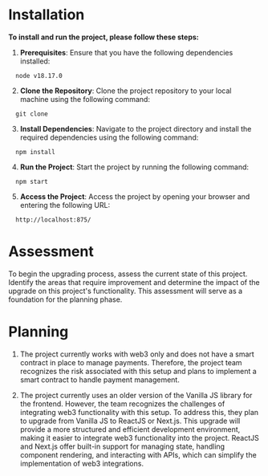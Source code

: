 # Installation

**To install and run the project, please follow these steps:**

1. **Prerequisites**: Ensure that you have the following dependencies installed:

```
  node v18.17.0
```

2. **Clone the Repository**: Clone the project repository to your local machine using the following command:

```
  git clone
```

3. **Install Dependencies**: Navigate to the project directory and install the required dependencies using the following command:

```
  npm install
```

4. **Run the Project**: Start the project by running the following command:

```
  npm start
```

5. **Access the Project**: Access the project by opening your browser and entering the following URL:

```
  http://localhost:875/
```

# Assessment

To begin the upgrading process, assess the current state of this project. Identify the areas that require improvement and determine the impact of the upgrade on this project's functionality. This assessment will serve as a foundation for the planning phase.

# Planning

1. The project currently works with web3 only and does not have a smart contract in place to manage payments. Therefore, the project team recognizes the risk associated with this setup and plans to implement a smart contract to handle payment management.

2. The project currently uses an older version of the Vanilla JS library for the frontend. However, the team recognizes the challenges of integrating web3 functionality with this setup. To address this, they plan to upgrade from Vanilla JS to ReactJS or Next.js. This upgrade will provide a more structured and efficient development environment, making it easier to integrate web3 functionality into the project. ReactJS and Next.js offer built-in support for managing state, handling component rendering, and interacting with APIs, which can simplify the implementation of web3 integrations.
